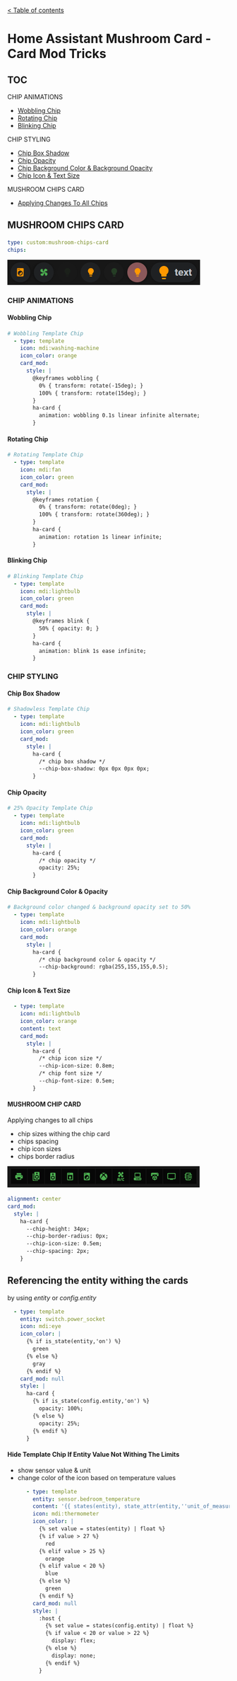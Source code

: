 [< Table of contents](readme.md)

# Home Assistant Mushroom Card - Card Mod Tricks

## TOC

CHIP ANIMATIONS
* [Wobbling Chip](#wobbling-chip)
* [Rotating Chip](#rotating-chip)
* [Blinking Chip](#blinking-chip)

CHIP STYLING
* [Chip Box Shadow](#chip-box-shadow)
* [Chip Opacity](#chip-opacity)
* [Chip Background Color & Background Opacity](#chip-background-color--opacity)
* [Chip Icon & Text Size](#chip-icon--text-size)

MUSHROOM CHIPS CARD
* [Applying Changes To All Chips](#mushroom-chip-card)

## MUSHROOM CHIPS CARD
```YAML
type: custom:mushroom-chips-card
chips:
```

![image](mushroom-chip-card-animations.gif)

### CHIP ANIMATIONS

#### Wobbling Chip

```YAML
# Wobbling Template Chip
  - type: template
    icon: mdi:washing-machine
    icon_color: orange
    card_mod:
      style: |
        @keyframes wobbling {
          0% { transform: rotate(-15deg); }
          100% { transform: rotate(15deg); }
        }
        ha-card {
          animation: wobbling 0.1s linear infinite alternate;
        }
```

#### Rotating Chip
```YAML
# Rotating Template Chip
  - type: template
    icon: mdi:fan
    icon_color: green
    card_mod:
      style: |
        @keyframes rotation {
          0% { transform: rotate(0deg); }
          100% { transform: rotate(360deg); }
        }
        ha-card {
          animation: rotation 1s linear infinite;
        }
```

#### Blinking Chip
```YAML
# Blinking Template Chip
  - type: template
    icon: mdi:lightbulb
    icon_color: green
    card_mod:
      style: |
        @keyframes blink {
          50% { opacity: 0; }
        }
        ha-card {
          animation: blink 1s ease infinite;
        }
```

### CHIP STYLING

#### Chip Box Shadow
```YAML
# Shadowless Template Chip
  - type: template
    icon: mdi:lightbulb
    icon_color: green
    card_mod:
      style: |
        ha-card {
          /* chip box shadow */
          --chip-box-shadow: 0px 0px 0px 0px;
        }
```
#### Chip Opacity
```YAML
# 25% Opacity Template Chip
  - type: template
    icon: mdi:lightbulb
    icon_color: green
    card_mod:
      style: |
        ha-card {
          /* chip opacity */
          opacity: 25%;
        }
```

#### Chip Background Color & Opacity
```YAML
# Background color changed & background opacity set to 50%
  - type: template
    icon: mdi:lightbulb
    icon_color: orange
    card_mod:
      style: |
        ha-card {
          /* chip background color & opacity */
          --chip-background: rgba(255,155,155,0.5);
        }
```

#### Chip Icon & Text Size
```YAML
  - type: template
    icon: mdi:lightbulb
    icon_color: orange
    content: text
    card_mod:
      style: |
        ha-card {
          /* chip icon size */
          --chip-icon-size: 0.8em;
          /* chip font size */
          --chip-font-size: 0.5em;
        }
```

#### MUSHROOM CHIP CARD

Applying changes to all chips
* chip sizes withing the chip card
* chips spacing
* chip icon sizes
* chips border radius

![image](mushroom-chip-card-mods.png)

```YAML
alignment: center
card_mod:
  style: |
    ha-card {
      --chip-height: 34px;
      --chip-border-radius: 0px;
      --chip-icon-size: 0.5em;
      --chip-spacing: 2px;
    }
```

## Referencing the entity withing the cards

by using *entity* or *config.entity*

```YAML
  - type: template
    entity: switch.power_socket
    icon: mdi:eye
    icon_color: |
      {% if is_state(entity,'on') %}
        green
      {% else %}
        gray
      {% endif %}
    card_mod: null
    style: |
      ha-card {
        {% if is_state(config.entity,'on') %}
          opacity: 100%;
        {% else %}
          opacity: 25%;
        {% endif %}
      }
```

#### Hide Template Chip If Entity Value Not Withing The Limits
* show sensor value & unit
* change color of the icon based on temperature values

```YAML
      - type: template
        entity: sensor.bedroom_temperature
        content: '{{ states(entity), state_attr(entity,''unit_of_measurement'') }}'
        icon: mdi:thermometer
        icon_color: |
          {% set value = states(entity) | float %}
          {% if value > 27 %}
            red
          {% elif value > 25 %}
            orange
          {% elif value < 20 %}
            blue
          {% else %}
            green
          {% endif %}
        card_mod: null
        style: |
          :host {
            {% set value = states(config.entity) | float %}
            {% if value < 20 or value > 22 %}
              display: flex;
            {% else %}
              display: none;
            {% endif %}
          }
```



